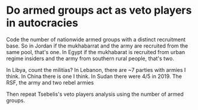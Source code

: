 # Do armed groups act as veto players in autocracies

Code the number of nationwide armed groups with a distinct recruitment base. So in Jordan if the mukhabarrat and the army are recruited from the same pool, that's one. In Egypt if the mukhabarat is recruited from urban regime insiders and the army from southern rural people, that's two.

In Libya, count the militias?
In Lebanon, there are ~7 parties with armies I think.
In China there is one I think.
In Sudan there were 4/5 in 2019. The RSF, the army and two rebel armies

Then repeat Tsebelis's veto players analysis using the number of armed groups.
